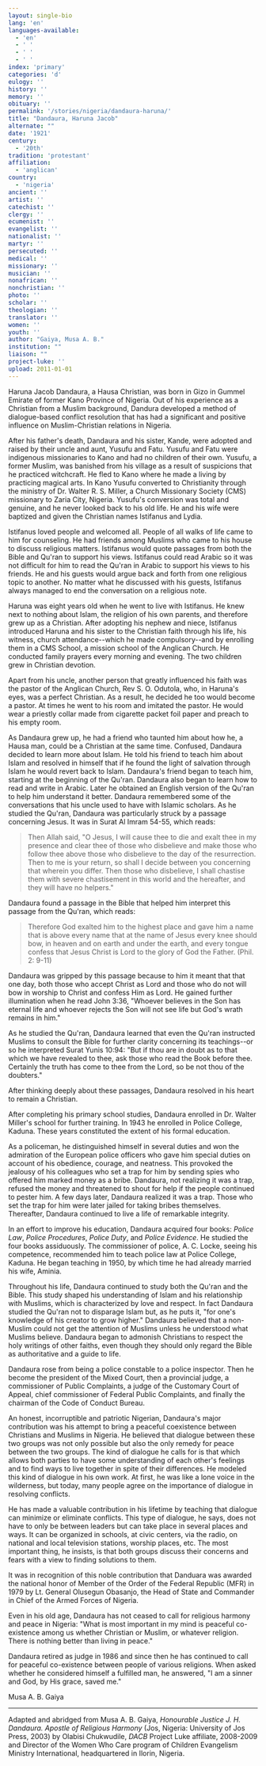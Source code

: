 ```yaml
---
layout: single-bio
lang: 'en'
languages-available:
  - 'en'
  - ' '
  - ' '
  - ' '
index: 'primary'
categories: 'd'
eulogy: ''
history: ''
memory: ''
obituary: ''
permalink: '/stories/nigeria/dandaura-haruna/'
title: "Dandaura, Haruna Jacob"
alternate: ""
date: '1921'
century:
  - '20th'
tradition: 'protestant'
affiliation:
  - 'anglican'
country:
  - 'nigeria'
ancient: ''
artist: ''
catechist: ''
clergy: ''
ecumenist: ''
evangelist: ''
nationalist: ''
martyr: ''
persecuted: ''
medical: ''
missionary: ''
musician: ''
nonafrican: ''
nonchristian: ''
photo: ''
scholar: ''
theologian: ''
translator: ''
women: ''
youth: ''
author: "Gaiya, Musa A. B."
institution: ""
liaison: ""
project-luke: ''
upload: 2011-01-01
---
```




Haruna Jacob Dandaura, a Hausa Christian, was born in Gizo in Gummel Emirate of former Kano Province of Nigeria. Out of his experience as a Christian from a Muslim background, Dandura developed a method of dialogue-based conflict resolution that has had a significant and positive influence on Muslim-Christian relations in Nigeria.

After his father's death, Dandaura and his sister, Kande, were adopted and raised by their uncle and aunt, Yusufu and Fatu. Yusufu and Fatu were indigenous missionaries to Kano and had no children of their own. Yusufu, a former Muslim, was banished from his village as a result of suspicions that he practiced witchcraft. He fled to Kano where he made a living by practicing magical arts. In Kano Yusufu converted to Christianity through the ministry of Dr. Walter R. S. Miller, a Church Missionary Society (CMS) missionary to Zaria City, Nigeria. Yusufu's conversion was total and genuine, and he never looked back to his old life. He and his wife were baptized and given the Christian names Istifanus and Lydia.

Istifanus loved people and welcomed all. People of all walks of life came to him for counseling. He had friends among Muslims who came to his house to discuss religious matters. Istifanus would quote passages from both the Bible and Qu'ran to support his views. Istifanus could read Arabic so it was not difficult for him to read the Qu'ran in Arabic to support his views to his friends. He and his guests would argue back and forth from one religious topic to another. No matter what he discussed with his guests, Istifanus always managed to end the conversation on a religious note.

Haruna was eight years old when he went to live with Istifanus. He knew next to nothing about Islam, the religion of his own parents, and therefore grew up as a Christian. After adopting his nephew and niece, Istifanus introduced Haruna and his sister to the Christian faith through his life, his witness, church attendance--which he made compulsory--and by enrolling them in a CMS School, a mission school of the Anglican Church. He conducted family prayers every morning and evening. The two children grew in Christian devotion.

Apart from his uncle, another person that greatly influenced his faith was the pastor of the Anglican Church, Rev S. O. Odutola, who, in Haruna's eyes, was a perfect Christian. As a result, he decided he too would become a pastor. At times he went to his room and imitated the pastor. He would wear a priestly collar made from cigarette packet foil paper and preach to his empty room.

As Dandaura grew up, he had a friend who taunted him about how he, a Hausa man, could be a Christian at the same time. Confused, Dandaura decided to learn more about Islam. He told his friend to teach him about Islam and resolved in himself that if he found the light of salvation through Islam he would revert back to Islam. Dandaura's friend began to teach him, starting at the beginning of the Qu'ran. Dandaura also began to learn how to read and write in Arabic. Later he obtained an English version of the Qu'ran to help him understand it better. Dandaura remembered some of the conversations that his uncle used to have with Islamic scholars. As he studied the Qu'ran, Dandaura was particularly struck by a passage concerning Jesus. It was in Surat Al Imram 54-55, which reads:

> Then Allah said, "O Jesus, I will cause thee to die and exalt thee in my presence and clear thee of those who disbelieve and make those who follow thee above those who disbelieve to the day of the resurrection. Then to me is your return, so shall I decide between you concerning that wherein you differ. Then those who disbelieve, I shall chastise them with severe chastisement in this world and the hereafter, and they will have no helpers."

Dandaura found a passage in the Bible that helped him interpret this passage from the Qu'ran, which reads:

> Therefore God exalted him to the highest place and gave him a name that is above every name that at the name of Jesus every knee should bow, in heaven and on earth and under the earth, and every tongue confess that Jesus Christ is Lord to the glory of God the Father. (Phil. 2: 9-11)

Dandaura was gripped by this passage because to him it meant that that one day, both those who accept Christ as Lord and those who do not will bow in worship to Christ and confess Him as Lord. He gained further illumination when he read John 3:36, "Whoever believes in the Son has eternal life and whoever rejects the Son will not see life but God's wrath remains in him."

As he studied the Qu'ran, Dandaura learned that even the Qu'ran instructed Muslims to consult the Bible for further clarity concerning its teachings--or so he interpreted Surat Yunis 10:94: "But if thou are in doubt as to that which we have revealed to thee, ask those who read the Book before thee. Certainly the truth has come to thee from the Lord, so be not thou of the doubters."

After thinking deeply about these passages, Dandaura resolved in his heart to remain a Christian.

After completing his primary school studies, Dandaura enrolled in Dr. Walter Miller's school for further training. In 1943 he enrolled in Police College, Kaduna. These years constituted the extent of his formal education.

As a policeman, he distinguished himself in several duties and won the admiration of the European police officers who gave him special duties on account of his obedience, courage, and neatness. This provoked the jealousy of his colleagues who set a trap for him by sending spies who offered him marked money as a bribe. Dandaura, not realizing it was a trap, refused the money and threatened to shout for help if the people continued to pester him. A few days later, Dandaura realized it was a trap. Those who set the trap for him were later jailed for taking bribes themselves. Thereafter, Dandaura continued to live a life of remarkable integrity.

In an effort to improve his education, Dandaura acquired four books: *Police Law*, *Police Procedures*, *Police Duty*, and *Police Evidence*. He studied the four books assiduously. The commissioner of police, A. C. Locke, seeing his competence, recommended him to teach police law at Police College, Kaduna. He began teaching in 1950, by which time he had already married his wife, Aminia.

Throughout his life, Dandaura continued to study both the Qu'ran and the Bible. This study shaped his understanding of Islam and his relationship with Muslims, which is characterized by love and respect. In fact Dandaura studied the Qu'ran not to disparage Islam but, as he puts it, "for one's knowledge of his creator to grow higher." Dandaura believed that a non-Muslim could not get the attention of Muslims unless he understood what Muslims believe. Dandaura began to admonish Christians to respect the holy writings of other faiths, even though they should only regard the Bible as authoritative and a guide to life.

Dandaura rose from being a police constable to a police inspector. Then he become the president of the Mixed Court, then a provincial judge, a commissioner of Public Complaints, a judge of the Customary Court of Appeal, chief commissioner of Federal Public Complaints, and finally the chairman of the Code of Conduct Bureau.

An honest, incorruptible and patriotic Nigerian, Dandaura's major contribution was his attempt to bring a peaceful coexistence between Christians and Muslims in Nigeria. He believed that dialogue between these two groups was not only possible but also the only remedy for peace between the two groups. The kind of dialogue he calls for is that which allows both parties to have some understanding of each other's feelings and to find ways to live together in spite of their differences. He modeled this kind of dialogue in his own work. At first, he was like a lone voice in the wilderness, but today, many people agree on the importance of dialogue in resolving conflicts.

He has made a valuable contribution in his lifetime by teaching that dialogue can minimize or eliminate conflicts. This type of dialogue, he says, does not have to only be between leaders but can take place in several places and ways. It can be organized in schools, at civic centers, via the radio, on national and local television stations, worship places, etc. The most important thing, he insists, is that both groups discuss their concerns and fears with a view to finding solutions to them.

It was in recognition of this noble contribution that Danduara was awarded the national honor of Member of the Order of the Federal Republic (MFR) in 1979 by Lt. General Olusegun Obasanjo, the Head of State and Commander in Chief of the Armed Forces of Nigeria.

Even in his old age, Dandaura has not ceased to call for religious harmony and peace in Nigeria: "What is most important in my mind is peaceful co-existence among us whether Christian or Muslim, or whatever religion. There is nothing better than living in peace."

Dandaura retired as judge in 1986 and since then he has continued to call for peaceful co-existence between people of various religions. When asked whether he considered himself a fulfilled man, he answered, "I am a sinner and God, by His grace, saved me."

Musa A. B. Gaiya

---

Adapted and abridged from Musa A. B. Gaiya, *Honourable Justice J. H. Dandaura. Apostle of Religious Harmony* (Jos, Nigeria: University of Jos Press, 2003) by Olabisi Chukwudile, *DACB* Project Luke affiliate, 2008-2009 and Director of the Women Who Care program of Children Evangelism Ministry   International, headquartered in Ilorin, Nigeria.